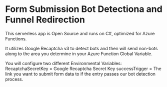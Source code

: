 # Form Submission Bot Detectiona and Funnel Redirection

This serverless app is Open Source and runs on C#, optimized for Azure Functions.

It utilizes Google Recaptcha v3 to detect bots and then will send non-bots along to the area you determine in your Azure Function Global Variable.

You will configure two different Environmental Variables:
RecaptchaSecretKey = Google Recaptcha Secret Key
successTrigger = The link you want to submit form data to if the entry passes our bot detection process. 
